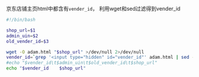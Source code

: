 京东店铺主页html中都含有`vender_id`，
利用wget和sed过滤得到vender_id

```bash
#!/bin/bash

shop_url=$1
admin_uin=$2
old_vender_id=$3

wget -O adam.html "$shop_url" >/dev/null 2>/dev/null
vender_id=`grep '<input type="hidden" id="vender_id"' adam.html | sed -e 's/.*value="//' | sed -e 's/".*$//'`
#echo "$vender_id\t$admin_uin\t$old_vender_id\t$shop_url"
echo "$vender_id    $shop_url"
```
